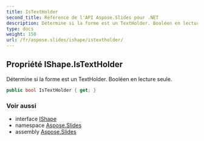 ```yaml
---
title: IsTextHolder
second_title: Référence de l'API Aspose.Slides pour .NET
description: Détermine si la forme est un TextHolder. Booléen en lecture seule.
type: docs
weight: 150
url: /fr/aspose.slides/ishape/istextholder/
---
```


## Propriété IShape.IsTextHolder

Détermine si la forme est un TextHolder. Booléen en lecture seule.

```csharp
public bool IsTextHolder { get; }
```

### Voir aussi

* interface [IShape](../../ishape)
* namespace [Aspose.Slides](../../ishape)
* assembly [Aspose.Slides](../../../)

<!-- NE PAS ÉDITER : généré par xmldocmd pour Aspose.Slides.dll -->